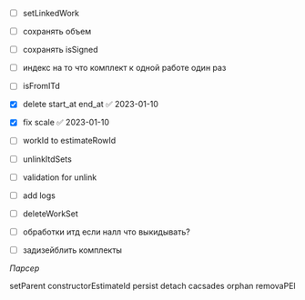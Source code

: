 - [ ] setLinkedWork
- [ ] сохранять объем
- [ ] сохранять isSigned
- [ ] индекс на то что комплект к одной работе один раз
- [ ] isFromITd
- [x] delete start_at end_at ✅ 2023-01-10
- [x] fix scale ✅ 2023-01-10
- [ ] workId to estimateRowId

- [ ] unlinkItdSets
- [ ] validation for unlink
- [ ] add logs

- [ ] deleteWorkSet

- [ ] обработки итд если налл что выкидывать? 

- [ ] задизейблить комплекты

*Парсер*

setParent
constructorEstimateId 
persist detach cacsades
orphan removaPEl

